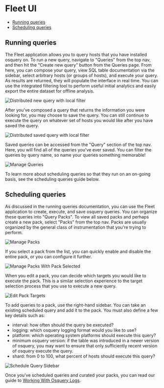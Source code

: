 # Fleet UI
- [Running queries](#running-queries)
- [Scheduling queries](#scheduling-queries)

## Running queries

The Fleet application allows you to query hosts that you have installed osquery on. To run a new query, navigate to "Queries" from the top nav, and then hit the "Create new query" button from the Queries page. From here, you can compose your query, view SQL table documentation via the sidebar, select arbitrary hosts (or groups of hosts), and execute your query. As results are returned, they will populate the interface in real time. You can use the integrated filtering tool to perform useful initial analytics and easily export the entire dataset for offline analysis.

![Distributed new query with local filter](../images/distributed-new-query-with-local-filter.png)

After you've composed a query that returns the information you were looking for, you may choose to save the query. You can still continue to execute the query on whatever set of hosts you would like after you have saved the query.

![Distributed saved query with local filter](../images/distributed-saved-query-with-local-filter.png)

Saved queries can be accessed from the "Query" section of the top nav. Here, you will find all of the queries you've ever saved. You can filter the queries by query name, so name your queries something memorable!

![Manage Queries](../images/manage-queries.png)

To learn more about scheduling queries so that they run on an on-going basis, see the scheduling queries guide below.


## Scheduling queries

As discussed in the running queries documentation, you can use the Fleet application to create, execute, and save osquery queries. You can organize these queries into "Query Packs". To view all saved packs and perhaps create a new pack, select "Packs" from the top nav. Packs are usually organized by the general class of instrumentation that you're trying to perform.

![Manage Packs](../images/manage-packs.png)

If you select a pack from the list, you can quickly enable and disable the entire pack, or you can configure it further.

![Manage Packs With Pack Selected](../images/manage-packs-with-pack-selected.png)

When you edit a pack, you can decide which targets you would like to execute the pack. This is a similar selection experience to the target selection process that you use to execute a new query.

![Edit Pack Targets](../images/edit-pack-targets.png)

To add queries to a pack, use the right-hand sidebar. You can take an existing scheduled query and add it to the pack. You must also define a few key details such as:

- interval: how often should the query be executed?
- logging: which osquery logging format would you like to use?
- platform: which operating system platforms should execute this query?
- minimum osquery version: if the table was introduced in a newer version of osquery, you may want to ensure that only sufficiently recent version of osquery execute the query.
- shard: from 0 to 100, what percent of hosts should execute this query?

![Schedule Query Sidebar](../images/schedule-query-sidebar.png)


Once you've scheduled queries and curated your packs, you can read our guide to [Working With Osquery Logs](../1-Using-Fleet/4-Osquery-logs.md).

